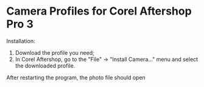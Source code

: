 
# Camera Profiles for Corel Aftershop Pro 3

Installation:
1. Download the profile you need;
2. In Corel Aftershop, go to the "File" -> "Install Camera..." menu and select the downloaded profile.

After restarting the program, the photo file should open
